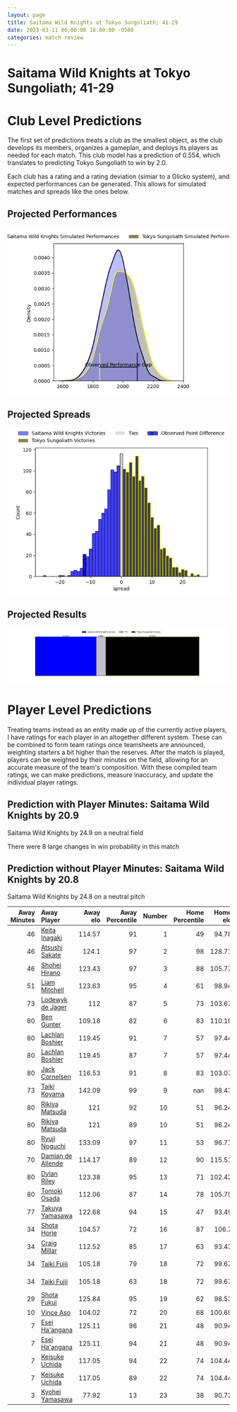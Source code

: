 ```yaml
---  
layout: page  
title: Saitama Wild Knights at Tokyo Sungoliath; 41-29  
date: 2023-03-11 06:00:00 18:00:00 -0500  
categories: match review  
---
```

# Saitama Wild Knights at Tokyo Sungoliath; 41-29

# Club Level Predictions


The first set of predictions treats a club as the smallest object, as the club develops its members, organizes a gameplan, and deploys its players as needed for each match. This club model has a prediction of 0.554, which translates to predicting Tokyo Sungoliath to win by 2.0.

Each club has a rating and a rating deviation (simiar to a Glicko system), and expected performances can be generated. This allows for simulated matches and spreads like the ones below.
## Projected Performances


![Projected Performances](plots/performances_2023-03-11-TokyoSungoliath-SaitamaWildKnights.png)
## Projected Spreads


![Projected Spreads](plots/spreads_2023-03-11-TokyoSungoliath-SaitamaWildKnights.png)
## Projected Results


![Projected Results](plots/resultbar_2023-03-11-TokyoSungoliath-SaitamaWildKnights.png)
# Player Level Predictions


Treating teams instead as an entity made up of the currently active players, I have ratings for each player in an altogether different system. These can be combined to form team ratings once teamsheets are announced, weighting starters a bit higher than the reserves. After the match is played, players can be weighted by their minutes on the field, allowing for an accurate measure of the team's composition. With these compiled team ratings, we can make predictions, measure inaccuracy, and update the individual player ratings.
## Prediction with Player Minutes: Saitama Wild Knights by 20.9


Saitama Wild Knights by 24.9 on a neutral field

There were 8 large changes in win probability in this match
## Prediction without Player Minutes: Saitama Wild Knights by 20.8


Saitama Wild Knights by 24.8 on a neutral pitch



|   Away Minutes | Away Player                                                      |   Away elo |   Away Percentile |   Number |   Home Percentile |   Home elo | Home Player                                                           |   Home Minutes |
|---------------:|:-----------------------------------------------------------------|-----------:|------------------:|---------:|------------------:|-----------:|:----------------------------------------------------------------------|---------------:|
|             46 | [Keita Inagaki](..//playerfiles//KeitaInagaki_cleaned.md)        |     114.57 |                91 |        1 |                49 |      94.78 | [Kenta Kobayashi](..//playerfiles//KentaKobayashi_cleaned.md)         |             17 |
|             46 | [Atsushi Sakate](..//playerfiles//AtsushiSakate_cleaned.md)      |     124.1  |                97 |        2 |                98 |     128.71 | [Shunta Nakamura](..//playerfiles//ShuntaNakamura_cleaned.md)         |             47 |
|             46 | [Shohei Hirano](..//playerfiles//ShoheiHirano_cleaned.md)        |     123.43 |                97 |        3 |                88 |     105.77 | [Shinnosuke Kakinaga](..//playerfiles//ShinnosukeKakinaga_cleaned.md) |             61 |
|             51 | [Liam Mitchell](..//playerfiles//LiamMitchell_cleaned.md)        |     123.63 |                95 |        4 |                61 |      98.94 | [Hendrik Tui](..//playerfiles//HendrikTui_cleaned.md)                 |             54 |
|             73 | [Lodewyk de Jager](..//playerfiles//LodewykdeJager_cleaned.md)   |     112    |                87 |        5 |                73 |     103.67 | [Harrison Hockings](..//playerfiles//HarrisonHockings_cleaned.md)     |             80 |
|             80 | [Ben Gunter](..//playerfiles//BenGunter_cleaned.md)              |     109.18 |                82 |        6 |                83 |     110.19 | [Kanji Shimokawa](..//playerfiles//KanjiShimokawa_cleaned.md)         |             67 |
|             80 | [Lachlan Boshier](..//playerfiles//LachlanBoshier_cleaned.md)    |     119.45 |                91 |        7 |                57 |      97.44 | [Kai Yamamoto](..//playerfiles//KaiYamamoto_cleaned.md)               |             80 |
|             80 | [Lachlan Boshier](..//playerfiles//LachlanBoshier_cleaned.md)    |     119.45 |                87 |        7 |                57 |      97.44 | [Kai Yamamoto](..//playerfiles//KaiYamamoto_cleaned.md)               |             80 |
|             80 | [Jack Cornelsen](..//playerfiles//JackCornelsen_cleaned.md)      |     116.53 |                91 |        8 |                83 |     103.07 | [Tevita Tatafu](..//playerfiles//TevitaTatafu_cleaned.md)             |             80 |
|             73 | [Taiki Koyama](..//playerfiles//TaikiKoyama_cleaned.md)          |     142.09 |                99 |        9 |               nan |      98.43 | [Yutaka Nagare](..//playerfiles//YutakaNagare_cleaned.md)             |             61 |
|             80 | [Rikiya Matsuda](..//playerfiles//RikiyaMatsuda_cleaned.md)      |     121    |                92 |       10 |                51 |      96.24 | [Aaron Cruden](..//playerfiles//AaronCruden_cleaned.md)               |             61 |
|             80 | [Rikiya Matsuda](..//playerfiles//RikiyaMatsuda_cleaned.md)      |     121    |                89 |       10 |                51 |      96.24 | [Aaron Cruden](..//playerfiles//AaronCruden_cleaned.md)               |             61 |
|             80 | [Ryuji Noguchi](..//playerfiles//RyujiNoguchi_cleaned.md)        |     133.09 |                97 |       11 |                53 |      96.71 | [Tevita Li](..//playerfiles//TevitaLi_cleaned.md)                     |             80 |
|             70 | [Damian de Allende](..//playerfiles//DamiandeAllende_cleaned.md) |     114.17 |                89 |       12 |                90 |     115.51 | [Ryoto Nakamura](..//playerfiles//RyotoNakamura_cleaned.md)           |             80 |
|             80 | [Dylan Riley](..//playerfiles//DylanRiley_cleaned.md)            |     123.38 |                95 |       13 |                71 |     102.42 | [Shogo Nakano](..//playerfiles//ShogoNakano_cleaned.md)               |             80 |
|             80 | [Tomoki Osada](..//playerfiles//TomokiOsada_cleaned.md)          |     112.06 |                87 |       14 |                78 |     105.75 | [Seiya Ozaki](..//playerfiles//SeiyaOzaki_cleaned.md)                 |             80 |
|             77 | [Takuya Yamasawa](..//playerfiles//TakuyaYamasawa_cleaned.md)    |     122.68 |                94 |       15 |                47 |      93.49 | [Kotaro Matsushima](..//playerfiles//KotaroMatsushima_cleaned.md)     |             77 |
|             34 | [Shota Horie](..//playerfiles//ShotaHorie_cleaned.md)            |     104.57 |                72 |       16 |                87 |     106.7  | [Shintaro Ishihara](..//playerfiles//ShintaroIshihara_cleaned.md)     |             63 |
|             34 | [Craig Millar](..//playerfiles//CraigMillar_cleaned.md)          |     112.52 |                85 |       17 |                63 |      93.43 | [Kosuke Horikoshi](..//playerfiles//KosukeHorikoshi_cleaned.md)       |             33 |
|             34 | [Taiki Fujii](..//playerfiles//TaikiFujii_cleaned.md)            |     105.18 |                79 |       18 |                72 |      99.67 | [Tom Savage](..//playerfiles//TomSavage_cleaned.md)                   |             26 |
|             34 | [Taiki Fujii](..//playerfiles//TaikiFujii_cleaned.md)            |     105.18 |                63 |       18 |                72 |      99.67 | [Tom Savage](..//playerfiles//TomSavage_cleaned.md)                   |             26 |
|             29 | [Shota Fukui](..//playerfiles//ShotaFukui_cleaned.md)            |     125.84 |                95 |       19 |                62 |      98.53 | [Kan Nakano](..//playerfiles//KanNakano_cleaned.md)                   |             19 |
|             10 | [Vince Aso](..//playerfiles//VinceAso_cleaned.md)                |     104.02 |                72 |       20 |                68 |     100.69 | [Naoto Saito](..//playerfiles//NaotoSaito_cleaned.md)                 |             19 |
|              7 | [Esei Ha'angana](..//playerfiles//EseiHa'angana_cleaned.md)      |     125.11 |                96 |       21 |                48 |      90.94 | [Hikaru Tamura](..//playerfiles//HikaruTamura_cleaned.md)             |             19 |
|              7 | [Esei Ha'angana](..//playerfiles//EseiHa'angana_cleaned.md)      |     125.11 |                94 |       21 |                48 |      90.94 | [Hikaru Tamura](..//playerfiles//HikaruTamura_cleaned.md)             |             19 |
|              7 | [Keisuke Uchida](..//playerfiles//KeisukeUchida_cleaned.md)      |     117.05 |                94 |       22 |                74 |     104.44 | [Koji Iino](..//playerfiles//KojiIino_cleaned.md)                     |             13 |
|              7 | [Keisuke Uchida](..//playerfiles//KeisukeUchida_cleaned.md)      |     117.05 |                89 |       22 |                74 |     104.44 | [Koji Iino](..//playerfiles//KojiIino_cleaned.md)                     |             13 |
|              3 | [Kyohei Yamasawa](..//playerfiles//KyoheiYamasawa_cleaned.md)    |      77.92 |                13 |       23 |                38 |      90.72 | [Taiga Ozaki](..//playerfiles//TaigaOzaki_cleaned.md)                 |              3 |

